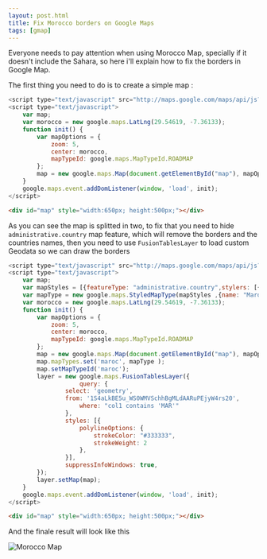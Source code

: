 ```yaml
---
layout: post.html
title: Fix Morocco borders on Google Maps
tags: [gmap]
---
```

Everyone needs to pay attention when using Morocco Map, specially if it doesn't include the Sahara, so here i'll explain how to fix the borders in Google Map.

The first thing you need to do is to create a simple map :

``` javascript
<script type="text/javascript" src="http://maps.google.com/maps/api/js?sensor=false"> </script>
<script type="text/javascript">
    var map;
    var morocco = new google.maps.LatLng(29.54619, -7.36133);
    function init() {
        var mapOptions = {
            zoom: 5,
            center: morocco,
            mapTypeId: google.maps.MapTypeId.ROADMAP
        };
        map = new google.maps.Map(document.getElementById("map"), mapOptions);
    }
    google.maps.event.addDomListener(window, 'load', init);
</script>
```

``` html
<div id="map" style="width:650px; height:500px;"></div>
```

As you can see the map is splitted in two, to fix that you need to hide ```administrative.country``` map feature, which will remove the borders and the countries names, then you need to use ```FusionTablesLayer``` to load custom Geodata so we can draw the borders

``` javascript
<script type="text/javascript" src="http://maps.google.com/maps/api/js?sensor=false"> </script>
<script type="text/javascript">
    var map;
    var mapStyles = [{featureType: "administrative.country",stylers: [{ visibility: "off" }]}];
    var mapType = new google.maps.StyledMapType(mapStyles ,{name: "Maroc"});
    var morocco = new google.maps.LatLng(29.54619, -7.36133);
    function init() {
        var mapOptions = {
            zoom: 5,
            center: morocco,
            mapTypeId: google.maps.MapTypeId.ROADMAP
        };
        map = new google.maps.Map(document.getElementById("map"), mapOptions);
        map.mapTypes.set('maroc', mapType );
        map.setMapTypeId('maroc');
        layer = new google.maps.FusionTablesLayer({
                    query: {
                select: 'geometry',
                from: '1S4aLkBE5u_WS0WMVSchhBgMLdAARuPEjyW4rs20',
                    where: "col1 contains 'MAR'"
                },
                styles: [{
                    polylineOptions: {
                        strokeColor: "#333333",
                        strokeWeight: 2
                    },
                }],
                suppressInfoWindows: true,
        });
        layer.setMap(map);
    }
    google.maps.event.addDomListener(window, 'load', init);
</script>
```
``` html
<div id="map" style="width:650px; height:500px;"></div>
```

And the finale result will look like this

![Morocco Map](/assets/posts/morocco.png)
